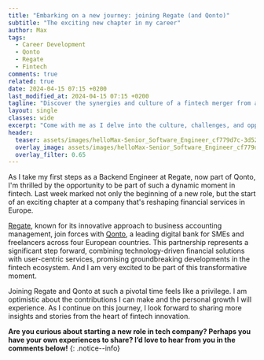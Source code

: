 ```yaml
---
title: "Embarking on a new journey: joining Regate (and Qonto)"
subtitle: "The exciting new chapter in my career"
author: Max
tags:
  - Career Development
  - Qonto
  - Regate
  - Fintech
comments: true
related: true
date: 2024-04-15 07:15 +0200
last_modified_at: 2024-04-15 07:15 +0200
tagline: "Discover the synergies and culture of a fintech merger from a backend engineer’s perspective"
layout: single
classes: wide
excerpt: "Come with me as I delve into the culture, challenges, and opportunities that come with joining the Regate's Banking team under Qonto's innovative umbrella."
header:
  teaser: assets/images/helloMax-Senior_Software_Engineer_cf779d7c-3d52-4ee5-8586-6784d1dd505e.jpg
  overlay_image: assets/images/helloMax-Senior_Software_Engineer_cf779d7c-3d52-4ee5-8586-6784d1dd505e.jpg
  overlay_filter: 0.65
---
```

As I take my first steps as a Backend Engineer at Regate, now part of Qonto, I'm thrilled by the opportunity to be part of such a dynamic moment in fintech. Last week marked not only the beginning of a new role, but the start of an exciting chapter at a company that's reshaping financial services in Europe.

[Regate](https://www.regate.io/), known for its innovative approach to business accounting management, join forces with [Qonto](https://qonto.com/en), a leading digital bank for SMEs and freelancers across four European countries. This partnership represents a significant step forward, combining technology-driven financial solutions with user-centric services, promising groundbreaking developments in the fintech ecosystem. And I am very excited to be part of this transformative moment.

Joining Regate and Qonto at such a pivotal time feels like a privilege. I am optimistic about the contributions I can make and the personal growth I will experience. As I continue on this journey, I look forward to sharing more insights and stories from the heart of fintech innovation.

**Are you curious about starting a new role in tech company? Perhaps you have your own experiences to share? I’d love to hear from you in the comments below!**
{: .notice--info}
